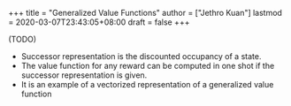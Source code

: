 +++
title = "Generalized Value Functions"
author = ["Jethro Kuan"]
lastmod = 2020-03-07T23:43:05+08:00
draft = false
+++

(TODO)

-   Successor representation is the discounted occupancy of a state.
-   The value function for any reward can be computed in one shot if the
    successor representation is given.
-   It is an example of a vectorized representation of a generalized
    value function
